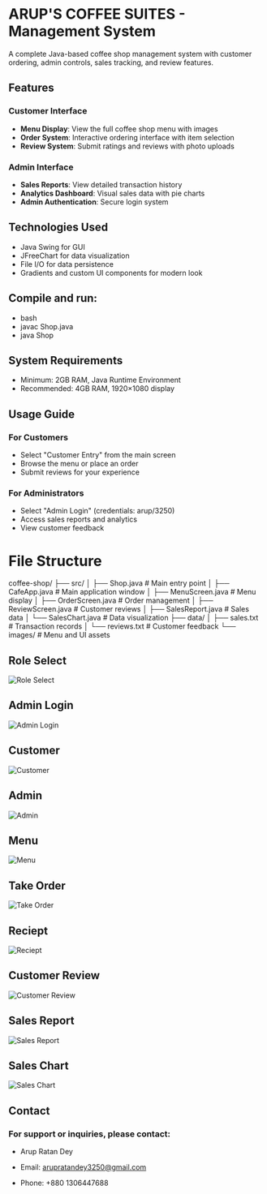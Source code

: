 # ARUP'S COFFEE SUITES - Management System

<!-- ![Coffee Shop Logo](https://via.placeholder.com/150) <!-- Replace with actual logo -->

A complete Java-based coffee shop management system with customer ordering, admin controls, sales tracking, and review features.

## Features

### Customer Interface
- **Menu Display**: View the full coffee shop menu with images
- **Order System**: Interactive ordering interface with item selection
- **Review System**: Submit ratings and reviews with photo uploads

### Admin Interface
- **Sales Reports**: View detailed transaction history
- **Analytics Dashboard**: Visual sales data with pie charts
- **Admin Authentication**: Secure login system

## Technologies Used
- Java Swing for GUI
- JFreeChart for data visualization
- File I/O for data persistence
- Gradients and custom UI components for modern look

## Compile and run:

- bash
- javac Shop.java
- java Shop

## System Requirements
- Minimum: 2GB RAM, Java Runtime Environment
- Recommended: 4GB RAM, 1920×1080 display

## Usage Guide
### For Customers
- Select "Customer Entry" from the main screen
- Browse the menu or place an order
- Submit reviews for your experience

### For Administrators
- Select "Admin Login" (credentials: arup/3250)
- Access sales reports and analytics
- View customer feedback

# File Structure
coffee-shop/
├── src/
│   ├── Shop.java            # Main entry point
│   ├── CafeApp.java         # Main application window
│   ├── MenuScreen.java      # Menu display
│   ├── OrderScreen.java     # Order management
│   ├── ReviewScreen.java    # Customer reviews
│   ├── SalesReport.java     # Sales data
│   └── SalesChart.java      # Data visualization
├── data/
│   ├── sales.txt            # Transaction records
│   └── reviews.txt          # Customer feedback
└── images/                  # Menu and UI assets



## Role Select

![Role Select](https://github.com/arupratandey3250/Shop/blob/main/RoleSelect.png)


## Admin Login

![Admin Login](https://github.com/arupratandey3250/Shop/blob/main/AdminLogin.png)

## Customer

![Customer](https://github.com/arupratandey3250/Shop/blob/main/Customer.png)

## Admin

![Admin](https://github.com/arupratandey3250/Shop/blob/main/Admin.png)

## Menu

![Menu](https://github.com/arupratandey3250/Shop/blob/main/Menu.png)

## Take Order

![Take Order](https://github.com/arupratandey3250/Shop/blob/main/TakeOrder.png)

## Reciept

![Reciept](https://github.com/arupratandey3250/Shop/blob/main/Reciept.png)

## Customer Review

![Customer Review](https://github.com/arupratandey3250/Shop/blob/main/RoleSelect.png)

## Sales Report

![Sales Report](https://github.com/arupratandey3250/Shop/blob/main/RoleSelect.png)

## Sales Chart

![Sales Chart](https://github.com/arupratandey3250/Shop/blob/main/RoleSelect.png)

## Contact
### For support or inquiries, please contact:

- Arup Ratan Dey

- Email: arupratandey3250@gmail.com

- Phone: +880 1306447688
